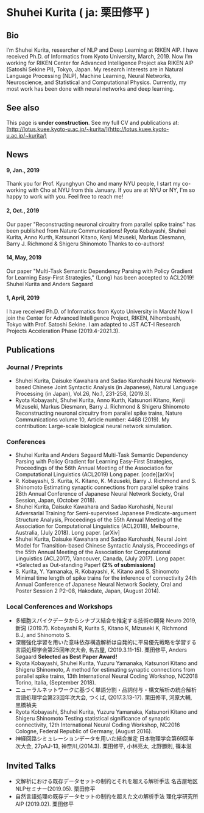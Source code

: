 # Shuhei Kurita ( ja: 栗田修平 )

## Bio
I’m Shuhei Kurita, researcher of NLP and Deep Learning at RIKEN AIP. I have received Ph.D. of Informatics from Kyoto University, March, 2019.
Now I’m working for RIKEN Center for Advanced Intelligence Project aka RIKEN AIP  (Satoshi Sekine PI), Tokyo, Japan.
My research interests are in Natural Language Processing (NLP), Machine Learning, Neural Networks, Neuroscience, and Statistical and Computational Physics. Currently, my most work has been done with neural networks and deep learning.

## See also
This page is **under construction**. See my full CV and publications at: 
[http://lotus.kuee.kyoto-u.ac.jp/~kurita/](http://lotus.kuee.kyoto-u.ac.jp/~kurita/)

## News

#### 9, Jan., 2019
Thank you for Prof. Kyunghyun Cho and many NYU people, I start my co-working with Cho at NYU from this January. If you are at NYU or NY, I'm so happy to work with you. Feel free to reach me!

#### 2, Oct., 2019
Our paper "Reconstructing neuronal circuitry from parallel spike trains" has been published from Nature Communications!
Ryota Kobayashi, Shuhei Kurita, Anno Kurth, Katsunori Kitano, Kenji Mizuseki, Markus Diesmann, Barry J. Richmond & Shigeru Shinomoto
Thanks to co-authors!

#### 14, May, 2019
Our paper "Multi-Task Semantic Dependency Parsing with Policy Gradient for Learning Easy-First Strategies," (Long)  has been accepted to ACL2019!
Shuhei Kurita and Anders Søgaard

#### 1, April, 2019
I have received Ph.D. of Informatics from Kyoto University in March!
Now I join the Center for Advanced Intelligence Project, RIKEN, Nihombashi, Tokyo with Prof. Satoshi Sekine.
I am adapted to JST ACT-I Research Projects Acceleration Phase (2019.4-2021.3).

## Publications
### Journal / Preprints
- Shuhei Kurita, Daisuke Kawahara and Sadao Kurohashi
Neural Network-based Chinese Joint Syntactic Analysis (in Japanese),
Natural Language Processing (in Japan),  Vol.26,  No.1, 231-258,  (2019.3).
- Ryota Kobayashi, Shuhei Kurita, Anno Kurth, Katsunori Kitano, Kenji Mizuseki, Markus Diesmann, Barry J. Richmond & Shigeru Shinomoto
Reconstructing neuronal circuitry from parallel spike trains,
Nature Communications volume 10, Article number: 4468 (2019).
My contribution: Large-scale biological neural network simulation.

### Conferences
- Shuhei Kurita and Anders Søgaard
Multi-Task Semantic Dependency Parsing with Policy Gradient for Learning Easy-First Strategies,
Proceedings of the 56th Annual Meeting of the Association for Computational Linguistics (ACL2019)
Long paper. [code][arXiv]
- R. Kobayashi, S. Kurita, K. Kitano, K. Mizuseki, Barry J. Richmond and S. Shinomoto
Estimating synaptic connections from parallel spike trains
28th Annual Conference of Japanese Neural Network Society, Oral Session, Japan, (October 2018).
- Shuhei Kurita, Daisuke Kawahara and Sadao Kurohashi,
Neural Adversarial Training for Semi-supervised Japanese Predicate-argument Structure Analysis,
Proceedings of the 55th Annual Meeting of the Association for Computational Linguistics (ACL2018), Melbourne, Australia, (July 2018).
Long paper. [arXiv]
- Shuhei Kurita, Daisuke Kawahara and Sadao Kurohashi,
Neural Joint Model for Transition-based Chinese Syntactic Analysis,
Proceedings of the 55th Annual Meeting of the Association for Computational Linguistics (ACL2017), Vancouver, Canada, (July 2017).
Long paper. *Selected as Out-standing Paper! **(2% of submissions)**
- S. Kurita, Y. Yamanaka, R. Kobayashi, K. Kitano and S. Shinomoto
Minimal time length of spike trains for the inference of connectivity
24th Annual Conference of Japanese Neural Network Society, Oral and Poster Session 2 P2-08, Hakodate, Japan, (August 2014).

### Local Conferences and Workshops
- 多細胞スパイクデータからシナプス結合を推定する技術の開発
Neuro 2019, 新潟 (2019.7).
Kobayashi R, Kurita S, Kitano K, Mizuseki K, Richmond B.J, and Shinomoto S.
- 深層強化学習を用いた意味依存構造解析は自発的に平易優先戦略を学習する
言語処理学会第25回年次大会, 名古屋, (2019.3.11-15).
栗田修平, Anders Søgaard
**Selected as Best Paper Award!**
- Ryota Kobayashi, Shuhei Kurita, Yuzuru Yamanaka, Katsunori Kitano and Shigeru Shinomoto,
A method for estimating synaptic connections from parallel spike trains,
13th International Neural Coding Workshop, NC2018
Torino, Italia, (September 2018).
- ニューラルネットワークに基づく単語分割・品詞付与・構文解析の統合解析
言語処理学会第23回年次大会, つくば, (2017.3.13-17).
栗田修平, 河原大輔, 黒橋禎夫
- Ryota Kobayashi, Shuhei Kurita, Yuzuru Yamanaka, Katsunori Kitano and Shigeru Shinomoto
Testing statistical significance of synaptic connectivity,
12th International Neural Coding Workshop, NC2016
Cologne, Federal Republic of Germany, (August 2016).
- 神経回路シミュレーションデータを用いた結合推定
日本物理学会第69回年次大会, 27pAJ-13, 神奈川,(2014.3).
栗田修平, 小林亮太, 北野勝則, 篠本滋

## Invited Talks
- 文解析における既存データセットの制約とそれを超える解析手法
名古屋地区NLPセミナー(2019.05).
栗田修平
- 自然言語処理の既存データセットの制約を超えた文の解析手法
理化学研究所AIP (2019.02).
栗田修平

